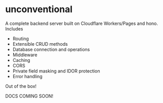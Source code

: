 # unconventional
A complete backend server built on Cloudflare Workers/Pages and hono.
Includes 
- Routing
- Extensible CRUD methods
- Database connection and operations
- Middleware
- Caching
- CORS
- Private field masking and IDOR protection
- Error handling

Out of the box!

DOCS COMING SOON!